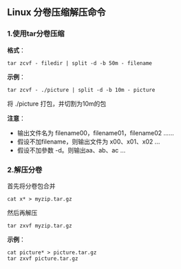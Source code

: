 ## Linux 分卷压缩解压命令

### 1.使用tar分卷压缩

**格式**：

```shell
tar zcvf - filedir | split -d -b 50m - filename
```

**示例**：

```shell
tar zcvf - ./picture | split -d -b 10m - picture
```

将 ./picture 打包，并切割为10m的包

**注意**：

* 输出文件名为 filename00，filename01，filename02 ......
* 假设不加filename，则输出文件为 x00、x01、x02 ...
* 假设不加參数 -d。则输出aa、ab、ac ...



### 2.解压分卷

首先将分卷包合并

```shell
cat x* > myzip.tar.gz
```

然后再解压

```shell
tar zxvf myzip.tar.gz
```

**示例**：

```shell
cat picture* > picture.tar.gz
tar zxvf picture.tar.gz
```

